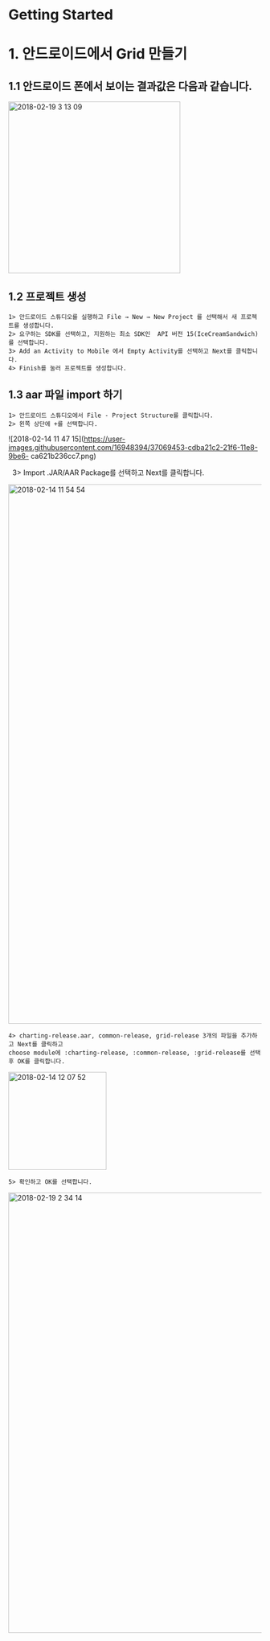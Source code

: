 Getting Started
======================

# 1. 안드로이드에서 Grid 만들기
## 1.1 안드로이드 폰에서 보이는 결과값은 다음과 같습니다.

<img width="342" alt="2018-02-19 3 13 09" src="https://user-images.githubusercontent.com/16948394/37020650-d9756aa4-215f-11e8-8509-6dadccd42ce6.png">


## 1.2 프로젝트 생성

	1> 안드로이드 스튜디오를 실행하고 File → New → New Project 를 선택해서 새 프로젝트를 생성합니다.
	2> 요구하는 SDK를 선택하고, 지원하는 최소 SDK인  API 버전 15(IceCreamSandwich) 를 선택합니다.
	3> Add an Activity to Mobile 에서 Empty Activity를 선택하고 Next를 클릭합니다.
	4> Finish를 눌러 프로젝트를 생성합니다.

## 1.3 aar 파일 import 하기

	1> 안드로이드 스튜디오에서 File - Project Structure를 클릭합니다.
	2> 왼쪽 상단에 +를 선택합니다.
	
![2018-02-14 11 47 15](https://user-images.githubusercontent.com/16948394/37069453-cdba21c2-21f6-11e8-9be6-		ca621b236cc7.png)

 	3> Import .JAR/AAR Package를 선택하고 Next를 클릭합니다.
	
<img width="1074" alt="2018-02-14 11 54 54" src="https://user-images.githubusercontent.com/16948394/37069466-d642de92-21f6-11e8-8334-1cc512ff3c1d.png">

	4> charting-release.aar, common-release, grid-release 3개의 파일을 추가하고 Next를 클릭하고
	choose module에 :charting-release, :common-release, :grid-release를 선택후 OK를 클릭합니다.
	
	
<img width="195" alt="2018-02-14 12 07 52" src="https://user-images.githubusercontent.com/16948394/37069475-de9eb49e-21f6-11e8-8162-664376ea55ce.png">


	5> 확인하고 OK를 선택합니다.
	
<img width="877" alt="2018-02-19 2 34 14" src="https://user-images.githubusercontent.com/16948394/37069480-ea35fe8e-21f6-11e8-8b6e-9e71040d3fb6.png">







